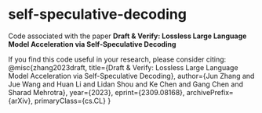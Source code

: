 # self-speculative-decoding
Code associated with the paper **Draft &amp; Verify: Lossless Large Language Model Acceleration via Self-Speculative Decoding**

If you find this code useful in your research, please consider citing:
@misc{zhang2023draft,
      title={Draft & Verify: Lossless Large Language Model Acceleration via Self-Speculative Decoding}, 
      author={Jun Zhang and Jue Wang and Huan Li and Lidan Shou and Ke Chen and Gang Chen and Sharad Mehrotra},
      year={2023},
      eprint={2309.08168},
      archivePrefix={arXiv},
      primaryClass={cs.CL}
}
